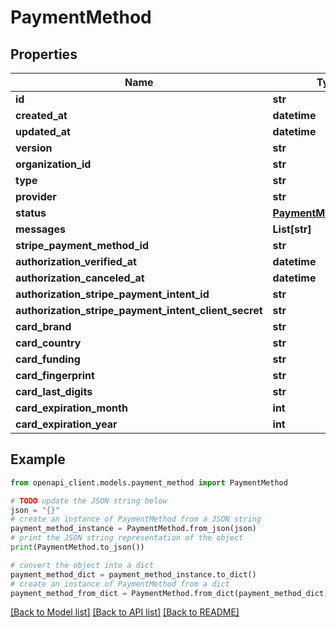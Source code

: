 # PaymentMethod


## Properties

Name | Type | Description | Notes
------------ | ------------- | ------------- | -------------
**id** | **str** |  | [optional] 
**created_at** | **datetime** |  | [optional] 
**updated_at** | **datetime** |  | [optional] 
**version** | **str** |  | [optional] 
**organization_id** | **str** |  | [optional] 
**type** | **str** |  | [optional] 
**provider** | **str** |  | [optional] 
**status** | [**PaymentMethodStatus**](PaymentMethodStatus.md) |  | [optional] 
**messages** | **List[str]** |  | [optional] 
**stripe_payment_method_id** | **str** |  | [optional] 
**authorization_verified_at** | **datetime** |  | [optional] 
**authorization_canceled_at** | **datetime** |  | [optional] 
**authorization_stripe_payment_intent_id** | **str** |  | [optional] 
**authorization_stripe_payment_intent_client_secret** | **str** |  | [optional] 
**card_brand** | **str** |  | [optional] 
**card_country** | **str** |  | [optional] 
**card_funding** | **str** |  | [optional] 
**card_fingerprint** | **str** |  | [optional] 
**card_last_digits** | **str** |  | [optional] 
**card_expiration_month** | **int** |  | [optional] 
**card_expiration_year** | **int** |  | [optional] 

## Example

```python
from openapi_client.models.payment_method import PaymentMethod

# TODO update the JSON string below
json = "{}"
# create an instance of PaymentMethod from a JSON string
payment_method_instance = PaymentMethod.from_json(json)
# print the JSON string representation of the object
print(PaymentMethod.to_json())

# convert the object into a dict
payment_method_dict = payment_method_instance.to_dict()
# create an instance of PaymentMethod from a dict
payment_method_from_dict = PaymentMethod.from_dict(payment_method_dict)
```
[[Back to Model list]](../README.md#documentation-for-models) [[Back to API list]](../README.md#documentation-for-api-endpoints) [[Back to README]](../README.md)


